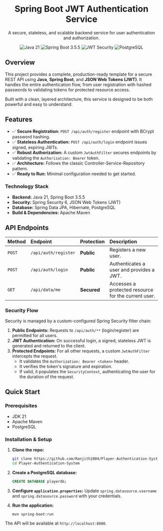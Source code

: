 <h1 align="center">Spring Boot JWT Authentication Service</h1>

<p align="center">
  A secure, stateless, and scalable backend service for user authentication and authorization.
</p>

<p align="center">
  <img src="https://img.shields.io/badge/Java-21-blue.svg" alt="Java 21">
  <img src="https://img.shields.io/badge/Spring%20Boot-3.5.5-brightgreen.svg" alt="Spring Boot 3.5.5">
  <img src="https://img.shields.io/badge/Security-JWT-critical" alt="JWT Security">
  <img src="https://img.shields.io/badge/Database-PostgreSQL-blue.svg" alt="PostgreSQL">
</p>

## Overview

This project provides a complete, production-ready template for a secure REST API using **Java**, **Spring Boot**, and **JSON Web Tokens (JWT)**. It handles the entire authentication flow, from user registration with hashed passwords to validating tokens for protected resource access.

Built with a clean, layered architecture, this service is designed to be both powerful and easy to understand.

## Features

-   ✅ **Secure Registration:** `POST /api/auth/register` endpoint with BCrypt password hashing.
-   ✅ **Stateless Authentication:** `POST /api/auth/login` endpoint issues signed, expiring JWTs.
-   ✅ **Robust Authorization:** A custom `JwtAuthFilter` secures endpoints by validating the `Authorization: Bearer` token.
-   ✅ **Architecture:** Follows the classic Controller-Service-Repository pattern.
-   ✅ **Ready to Run:** Minimal configuration needed to get started.

### Technology Stack

-   **Backend:** Java 21, Spring Boot 3.5.5
-   **Security:** Spring Security 6, JSON Web Tokens (JWT)
-   **Database:** Spring Data JPA, Hibernate, PostgreSQL
-   **Build & Dependencies:** Apache Maven

## API Endpoints

| Method | Endpoint             | Protection | Description                                        |
| :----- | :------------------- | :--------- | :------------------------------------------------- |
| `POST` | `/api/auth/register` | **Public** | Registers a new user.                              |
| `POST` | `/api/auth/login`    | **Public** | Authenticates a user and provides a JWT.           |
| `GET`  | `/api/data/me`       | **Secured**  | Accesses a protected resource for the current user. |

### Security Flow

Security is managed by a custom-configured Spring Security filter chain:

1.  **Public Endpoints:** Requests to `/api/auth/**` (login/register) are permitted for all users.
2.  **JWT Authentication:** On successful login, a signed, stateless JWT is generated and returned to the client.
3.  **Protected Endpoints:** For all other requests, a custom `JwtAuthFilter` intercepts the request.
    -   It validates the `Authorization: Bearer <token>` header.
    -   It verifies the token's signature and expiration.
    -   If valid, it populates the `SecurityContext`, authenticating the user for the duration of the request.


## Quick Start

### Prerequisites

-   JDK 21
-   Apache Maven
-   PostgreSQL

### Installation & Setup

1.  **Clone the repo:**
    ```sh
    git clone https://github.com/Ranjith2804/Player-Authentication-System.git
    cd Player-Authentication-System
    ```
2.  **Create a PostgreSQL database:**
    ```sql
    CREATE DATABASE playerdb;
    ```
3.  **Configure `application.properties`:**
    Update `spring.datasource.username` and `spring.datasource.password` with your credentials.

4.  **Run the application:**
    ```sh
    mvn spring-boot:run
    ```

The API will be available at `http://localhost:8080`.
